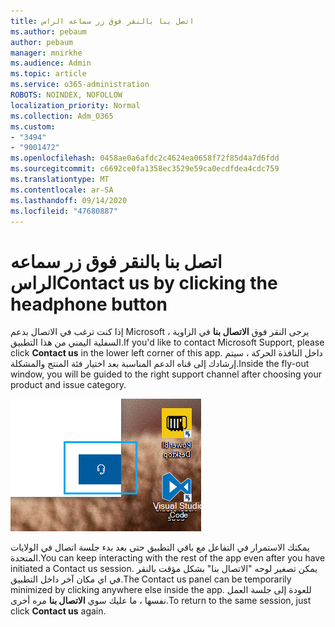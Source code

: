 ```yaml
---
title: اتصل بنا بالنقر فوق زر سماعه الراس
ms.author: pebaum
author: pebaum
manager: mnirkhe
ms.audience: Admin
ms.topic: article
ms.service: o365-administration
ROBOTS: NOINDEX, NOFOLLOW
localization_priority: Normal
ms.collection: Adm_O365
ms.custom:
- "3494"
- "9001472"
ms.openlocfilehash: 0458ae0a6afdc2c4624ea0658f72f85d4a7d6fdd
ms.sourcegitcommit: c6692ce0fa1358ec3529e59ca0ecdfdea4cdc759
ms.translationtype: MT
ms.contentlocale: ar-SA
ms.lasthandoff: 09/14/2020
ms.locfileid: "47680887"
---
```

# <a name="contact-us-by-clicking-the-headphone-button"></a><span data-ttu-id="77f20-102">اتصل بنا بالنقر فوق زر سماعه الراس</span><span class="sxs-lookup"><span data-stu-id="77f20-102">Contact us by clicking the headphone button</span></span>

<span data-ttu-id="77f20-103">إذا كنت ترغب في الاتصال بدعم Microsoft ، يرجى النقر فوق **الاتصال بنا** في الزاوية السفلية اليمني من هذا التطبيق.</span><span class="sxs-lookup"><span data-stu-id="77f20-103">If you'd like to contact Microsoft Support, please click **Contact us** in the lower left corner of this app.</span></span> <span data-ttu-id="77f20-104">داخل النافذة الحركة ، سيتم إرشادك إلى قناه الدعم المناسبة بعد اختيار فئة المنتج والمشكلة.</span><span class="sxs-lookup"><span data-stu-id="77f20-104">Inside the fly-out window, you will be guided to the right support channel after choosing your product and issue category.</span></span>

![اتصل بنا بالنقر فوق أيقونه سماعه الراس.](media/contact-us-headphone-icon.png)

<span data-ttu-id="77f20-106">يمكنك الاستمرار في التفاعل مع باقي التطبيق حتى بعد بدء جلسة اتصال في الولايات المتحدة.</span><span class="sxs-lookup"><span data-stu-id="77f20-106">You can keep interacting with the rest of the app even after you have initiated a Contact us session.</span></span> <span data-ttu-id="77f20-107">يمكن تصغير لوحه "الاتصال بنا" بشكل مؤقت بالنقر في اي مكان آخر داخل التطبيق.</span><span class="sxs-lookup"><span data-stu-id="77f20-107">The Contact us panel can be temporarily minimized by clicking anywhere else inside the app.</span></span> <span data-ttu-id="77f20-108">للعودة إلى جلسة العمل نفسها ، ما عليك سوي **الاتصال بنا** مره أخرى.</span><span class="sxs-lookup"><span data-stu-id="77f20-108">To return to the same session, just click **Contact us** again.</span></span>
